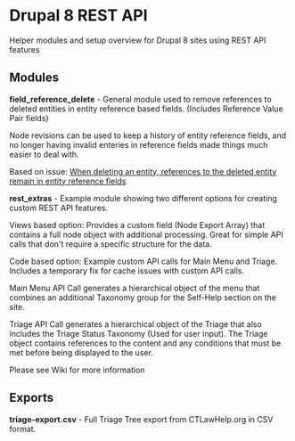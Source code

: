 # Drupal 8 REST API

Helper modules and setup overview for Drupal 8 sites using REST API features

## Modules

**field_reference_delete** - General module used to remove references to deleted entities in entity reference based fields. (Includes Reference Value Pair fields)

Node revisions can be used to keep a history of entity reference fields, and no longer having invalid enteries in reference fields made things much easier to deal with. 

Based on issue: [When deleting an entity, references to the deleted entity remain in entity reference fields](https://www.drupal.org/project/drupal/issues/2723323)

**rest_extras** - Example module showing two different options for creating custom REST API features.

Views based option: Provides a custom field (Node Export Array) that contains a full node object with additional processing. Great for simple API calls that don't require a specific structure for the data.

Code based option: Example custom API calls for Main Menu and Triage. Includes a temporary fix for cache issues with custom API calls.

Main Menu API Call generates a hierarchical object of the menu that combines an additional Taxonomy group for the Self-Help section on the site.

Triage API Call generates a hierarchical object of the Triage that also includes the Triage Status Taxonomy (Used for user input). The Triage object contains references to the content and any conditions that must be met before being displayed to the user.

Please see Wiki for more information

## Exports

**triage-export.csv** - Full Triage Tree export from CTLawHelp.org in CSV format.